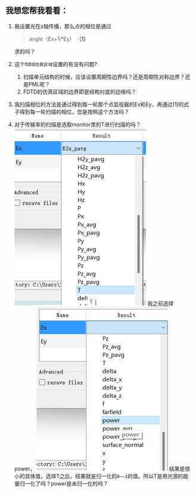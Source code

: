 ## 我想您帮我看看：
1. 我设置光在z轴传播，那么点的相位是通过
   > angle（Ex+1i*Ey）       **（1）**
   
   求的吗？
2. 这个fdtd`仿真区域`设置的有没有问题?
   1.  扫描单元结构的时候，应该设置周期性边界吗？还是周期性对称边界？还是PML呢？
   2.  FDTD的仿真区域的边界即是结构衬底的边缘吗？

3. 我扫描相位的方法是通过得到每一轮那个点监视器的Ex和Ey，再通过(1)的式子得到每一轮扫描的相位，您是按照这个方法吗？
4. 对于传输率的扫描是选取monitor里的T进行扫描的吗？
   ![50%](picture/2023-03-23-16-44-56.png)
   我之前选择power，
   ![50%](picture/2023-03-23-16-45-30.png)
   结果是很小的具体值，选择T之后，结果就是归一化的`0——1`的值。所以T是用光源的能量归一化了吗？power是未归一化的吗？